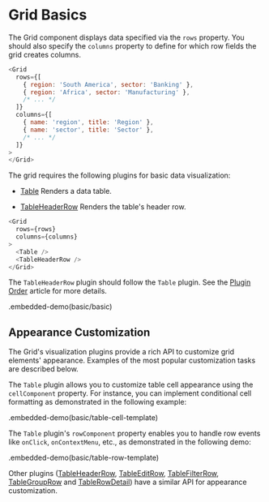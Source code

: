 # Grid Basics

The Grid component displays data specified via the `rows` property. You should also specify the `columns` property to define for which row fields the grid creates columns.

```js
<Grid
  rows={[
    { region: 'South America', sector: 'Banking' },
    { region: 'Africa', sector: 'Manufacturing' },
    /* ... */
  ]}
  columns={[
    { name: 'region', title: 'Region' },
    { name: 'sector', title: 'Sector' },
    /* ... */
  ]}
>
</Grid>
```

The grid requires the following plugins for basic data visualization:

- [Table](../reference/table.md)
 Renders a data table.

- [TableHeaderRow](../reference/table-header-row.md)
 Renders the table's header row.

```js
<Grid
  rows={rows}
  columns={columns}
>
  <Table />
  <TableHeaderRow />
</Grid>
```

The `TableHeaderRow` plugin should follow the `Table` plugin. See the [Plugin Order](plugin-overview.md#plugin-order) article for more details.

.embedded-demo(basic/basic)

## Appearance Customization

The Grid's visualization plugins provide a rich API to customize grid elements' appearance. Examples of the most popular customization tasks are described below.

The `Table` plugin allows you to customize table cell appearance using the `cellComponent` property. For instance, you can implement conditional cell formatting as demonstrated in the following example:

.embedded-demo(basic/table-cell-template)

The `Table` plugin's `rowComponent` property enables you to handle row events like `onClick`, `onContextMenu`, etc., as demonstrated in the following demo:

.embedded-demo(basic/table-row-template)

Other plugins ([TableHeaderRow](../reference/table-header-row.md), [TableEditRow](../reference/table-edit-row.md), [TableFilterRow](../reference/table-filter-row.md), [TableGroupRow](../reference/table-group-row.md) and [TableRowDetail](../reference/table-row-detail.md)) have a similar API for appearance customization.

